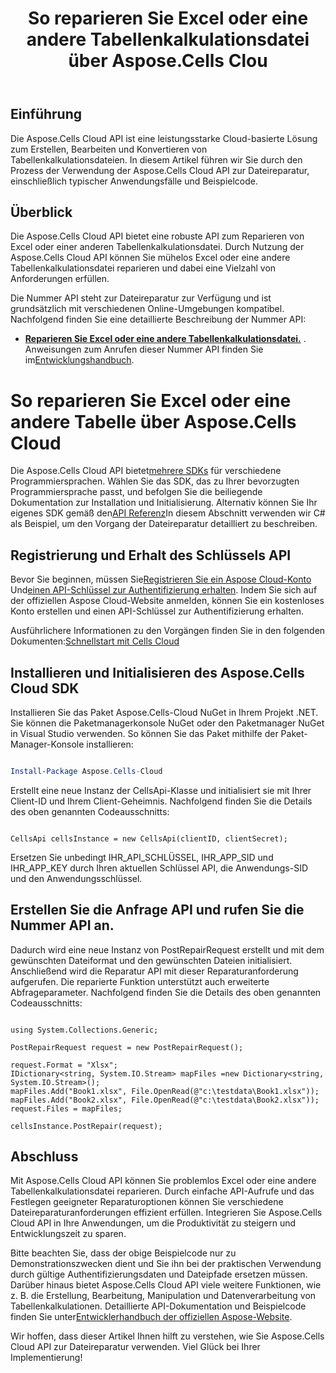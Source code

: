 ﻿---
title: So reparieren Sie Excel oder eine andere Tabellenkalkulationsdatei über Aspose.Cells Clou
type: docs
url: /de/how-to-repair-excel-file
description: So reparieren Sie Excel oder eine andere Tabellenkalkulationsdatei über Aspose.Cells Cloud
weight: 10
kwords: Excel, Office Cloud, REST API, Tabellenkalkulation, PDF, CSV, Json, Markdwon, So reparieren Sie Excel oder andere Tabellenkalkulationsdateien über Aspose.Cells Cloud
---
## Einführung
Die Aspose.Cells Cloud API ist eine leistungsstarke Cloud-basierte Lösung zum Erstellen, Bearbeiten und Konvertieren von Tabellenkalkulationsdateien. In diesem Artikel führen wir Sie durch den Prozess der Verwendung der Aspose.Cells Cloud API zur Dateireparatur, einschließlich typischer Anwendungsfälle und Beispielcode.

## Überblick

Die Aspose.Cells Cloud API bietet eine robuste API zum Reparieren von Excel oder einer anderen Tabellenkalkulationsdatei. Durch Nutzung der Aspose.Cells Cloud API können Sie mühelos Excel oder eine andere Tabellenkalkulationsdatei reparieren und dabei eine Vielzahl von Anforderungen erfüllen.

Die Nummer API steht zur Dateireparatur zur Verfügung und ist grundsätzlich mit verschiedenen Online-Umgebungen kompatibel. Nachfolgend finden Sie eine detaillierte Beschreibung der Nummer API:

- **[Reparieren Sie Excel oder eine andere Tabellenkalkulationsdatei.](https://reference.aspose.cloud/cells/#/LightCells/PostRepair)** . Anweisungen zum Anrufen dieser Nummer API finden Sie im[Entwicklungshandbuch](https://docs.aspose.cloud/cells/repair/).


# So reparieren Sie Excel oder eine andere Tabelle über Aspose.Cells Cloud

 Die Aspose.Cells Cloud API bietet[mehrere SDKs](https://github.com/aspose-cells-cloud) für verschiedene Programmiersprachen. Wählen Sie das SDK, das zu Ihrer bevorzugten Programmiersprache passt, und befolgen Sie die beiliegende Dokumentation zur Installation und Initialisierung. Alternativ können Sie Ihr eigenes SDK gemäß den[API Referenz](https://reference.aspose.cloud/cells/)In diesem Abschnitt verwenden wir C# als Beispiel, um den Vorgang der Dateireparatur detailliert zu beschreiben.


## Registrierung und Erhalt des Schlüssels API

 Bevor Sie beginnen, müssen Sie[Registrieren Sie ein Aspose Cloud-Konto](https://id.containerize.com/signup) Und[einen API-Schlüssel zur Authentifizierung erhalten](https://dashboard.aspose.cloud/applications). Indem Sie sich auf der offiziellen Aspose Cloud-Website anmelden, können Sie ein kostenloses Konto erstellen und einen API-Schlüssel zur Authentifizierung erhalten.

 Ausführlichere Informationen zu den Vorgängen finden Sie in den folgenden Dokumenten:[Schnellstart mit Cells Cloud](https://docs.aspose.cloud/cells/quickstart/)


## Installieren und Initialisieren des Aspose.Cells Cloud SDK

Installieren Sie das Paket Aspose.Cells-Cloud NuGet in Ihrem Projekt .NET. Sie können die Paketmanagerkonsole NuGet oder den Paketmanager NuGet in Visual Studio verwenden.
So können Sie das Paket mithilfe der Paket-Manager-Konsole installieren:

```Powershell

Install-Package Aspose.Cells-Cloud

```
Erstellt eine neue Instanz der CellsApi-Klasse und initialisiert sie mit Ihrer Client-ID und Ihrem Client-Geheimnis. Nachfolgend finden Sie die Details des oben genannten Codeausschnitts:

```CSharp

CellsApi cellsInstance = new CellsApi(clientID, clientSecret);

```

Ersetzen Sie unbedingt IHR_API_SCHLÜSSEL, IHR_APP_SID und IHR_APP_KEY durch Ihren aktuellen Schlüssel API, die Anwendungs-SID und den Anwendungsschlüssel.

## Erstellen Sie die Anfrage API und rufen Sie die Nummer API an.

Dadurch wird eine neue Instanz von PostRepairRequest erstellt und mit dem gewünschten Dateiformat und den gewünschten Dateien initialisiert. Anschließend wird die Reparatur API mit dieser Reparaturanforderung aufgerufen. Die reparierte Funktion unterstützt auch erweiterte Abfrageparameter. Nachfolgend finden Sie die Details des oben genannten Codeausschnitts:


```CSharp

using System.Collections.Generic;

PostRepairRequest request = new PostRepairRequest();

request.Format = "Xlsx";
IDictionary<string, System.IO.Stream> mapFiles =new Dictionary<string, System.IO.Stream>(); 
mapFiles.Add("Book1.xlsx", File.OpenRead(@"c:\testdata\Book1.xlsx"));
mapFiles.Add("Book2.xlsx", File.OpenRead(@"c:\testdata\Book2.xlsx"));
request.Files = mapFiles;

cellsInstance.PostRepair(request);

```



## Abschluss

Mit Aspose.Cells Cloud API können Sie problemlos Excel oder eine andere Tabellenkalkulationsdatei reparieren. Durch einfache API-Aufrufe und das Festlegen geeigneter Reparaturoptionen können Sie verschiedene Dateireparaturanforderungen effizient erfüllen. Integrieren Sie Aspose.Cells Cloud API in Ihre Anwendungen, um die Produktivität zu steigern und Entwicklungszeit zu sparen.

 Bitte beachten Sie, dass der obige Beispielcode nur zu Demonstrationszwecken dient und Sie ihn bei der praktischen Verwendung durch gültige Authentifizierungsdaten und Dateipfade ersetzen müssen. Darüber hinaus bietet Aspose.Cells Cloud API viele weitere Funktionen, wie z. B. die Erstellung, Bearbeitung, Manipulation und Datenverarbeitung von Tabellenkalkulationen. Detaillierte API-Dokumentation und Beispielcode finden Sie unter[Entwicklerhandbuch der offiziellen Aspose-Website](/developer-guide/).

Wir hoffen, dass dieser Artikel Ihnen hilft zu verstehen, wie Sie Aspose.Cells Cloud API zur Dateireparatur verwenden. Viel Glück bei Ihrer Implementierung!

